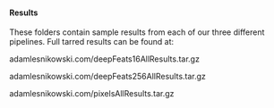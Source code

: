 #### Results
  
These folders contain sample results from each of our three different pipelines. Full tarred results can be found at:


adamlesnikowski.com/deepFeats16AllResults.tar.gz

adamlesnikowski.com/deepFeats256AllResults.tar.gz

adamlesnikowski.com/pixelsAllResults.tar.gz
